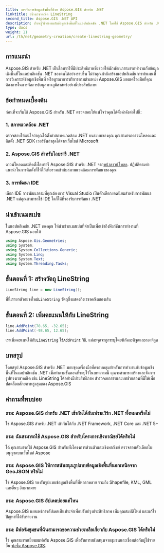 ```yaml
---
title: การจัดการข้อมูลเชิงพื้นที่ด้วย Aspose.GIS สำหรับ .NET
linktitle: สร้างเรขาคณิต LineString
second_title: Aspose.GIS .NET API
description: เรียนรู้วิธีทำงานกับข้อมูลเชิงพื้นที่ในแอปพลิเคชัน .NET โดยใช้ Aspose.GIS สำหรับ .NET สร้าง วิเคราะห์ และแสดงภาพแผนที่ได้อย่างง่ายดาย
type: docs
weight: 11
url: /th/net/geometry-creation/create-linestring-geometry/
---
```

## การแนะนำ
Aspose.GIS สำหรับ .NET เป็นไลบรารีที่มีประสิทธิภาพซึ่งช่วยให้นักพัฒนาสามารถทำงานกับข้อมูลเชิงพื้นที่ในแอปพลิเคชัน .NET ของตนได้อย่างราบรื่น ไม่ว่าคุณกำลังสร้างแอปพลิเคชันการทำแผนที่ การวิเคราะห์ข้อมูลเชิงพื้นที่ หรือบูรณาการบริการตามตำแหน่ง Aspose.GIS มอบเครื่องมือที่คุณต้องการในการจัดการข้อมูลทางภูมิศาสตร์อย่างมีประสิทธิภาพ
## ข้อกำหนดเบื้องต้น
ก่อนที่จะเริ่มใช้ Aspose.GIS สำหรับ .NET ตรวจสอบให้แน่ใจว่าคุณได้ตั้งค่าดังต่อไปนี้:
### 1. สภาพแวดล้อม .NET
ตรวจสอบให้แน่ใจว่าคุณได้ตั้งค่าสภาพแวดล้อม .NET บนระบบของคุณ คุณสามารถดาวน์โหลดและติดตั้ง .NET SDK เวอร์ชันล่าสุดได้จากเว็บไซต์ Microsoft
### 2. Aspose.GIS สำหรับไลบรารี .NET
 ดาวน์โหลดและติดตั้งไลบรารี Aspose.GIS สำหรับ .NET จาก[หน้าดาวน์โหลด](https://releases.aspose.com/gis/net/). ปฏิบัติตามคำแนะนำในการติดตั้งที่ให้ไว้เพื่อรวมเข้ากับสภาพแวดล้อมการพัฒนาของคุณ
### 3. การพัฒนา IDE
เลือก IDE การพัฒนาตามที่คุณต้องการ Visual Studio เป็นตัวเลือกยอดนิยมสำหรับการพัฒนา .NET แต่คุณสามารถใช้ IDE ใดก็ได้ที่รองรับการพัฒนา .NET

## นำเข้าเนมสเปซ
ในแอปพลิเคชัน .NET ของคุณ ให้นำเข้าเนมสเปซที่จำเป็นเพื่อเข้าถึงฟังก์ชันการทำงานที่ Aspose.GIS มอบให้

```csharp
using Aspose.Gis.Geometries;
using System;
using System.Collections.Generic;
using System.Linq;
using System.Text;
using System.Threading.Tasks;
```
## ขั้นตอนที่ 1: สร้างวัตถุ LineString
```csharp
LineString line = new LineString();
```
 ที่นี่เรายกตัวอย่างใหม่`LineString` วัตถุซึ่งแสดงถึงเรขาคณิตของเส้น
## ขั้นตอนที่ 2: เพิ่มคะแนนให้กับ LineString
```csharp
line.AddPoint(78.65, -32.65);
line.AddPoint(-98.65, 12.65);
```
 เราเพิ่มคะแนนให้กับ`LineString` ใช้`AddPoint` วิธี. แต่ละจุดจะถูกระบุโดยพิกัดละติจูดและลองจิจูด

## บทสรุป
โดยสรุป Aspose.GIS สำหรับ .NET มอบชุดเครื่องมือที่ครอบคลุมสำหรับการทำงานกับข้อมูลเชิงพื้นที่ในแอปพลิเคชัน .NET เมื่อทำตามขั้นตอนที่ระบุไว้ในบทความนี้ คุณจะสามารถสร้างและจัดการรูปทรงเรขาคณิต เช่น LineString ได้อย่างมีประสิทธิภาพ สำรวจเอกสารและบทช่วยสอนที่มีให้เพื่อปลดล็อกศักยภาพสูงสุดของ Aspose.GIS
## คำถามที่พบบ่อย
### ถาม: Aspose.GIS สำหรับ .NET เข้ากันได้กับเฟรมเวิร์ก .NET ทั้งหมดหรือไม่
ใช่ Aspose.GIS สำหรับ .NET เข้ากันได้กับ .NET Framework, .NET Core และ .NET 5+
### ถาม: ฉันสามารถใช้ Aspose.GIS สำหรับโครงการเชิงพาณิชย์ได้หรือไม่
ได้ คุณสามารถใช้ Aspose.GIS สำหรับทั้งโครงการส่วนตัวและเชิงพาณิชย์ ตรวจสอบตัวเลือกใบอนุญาตบนเว็บไซต์ Aspose
### ถาม: Aspose.GIS ให้การสนับสนุนรูปแบบข้อมูลเชิงพื้นที่นอกเหนือจาก GeoJSON หรือไม่
ใช่ Aspose.GIS รองรับรูปแบบข้อมูลเชิงพื้นที่ที่หลากหลาย รวมถึง Shapefile, KML, GML และอื่นๆ อีกมากมาย
### ถาม: Aspose.GIS อัปเดตบ่อยแค่ไหน
Aspose.GIS เผยแพร่การอัปเดตเป็นประจำเพื่อปรับปรุงประสิทธิภาพ เพิ่มคุณสมบัติใหม่ และแก้ไขปัญหาที่ได้รับรายงาน
### ถาม: มีฟอรัมชุมชนที่ฉันสามารถขอความช่วยเหลือเกี่ยวกับ Aspose.GIS ได้หรือไม่
 ใช่ คุณสามารถเยี่ยมชมฟอรัม Aspose.GIS เพื่อรับการสนับสนุนจากชุมชนและเชื่อมต่อกับผู้ใช้รายอื่น:[ฟอรั่ม Aspose.GIS](https://forum.aspose.com/c/gis/33).